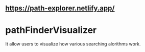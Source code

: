 ## https://path-explorer.netlify.app/
# pathFinderVisualizer
It allow users to visualize how various searching alorithms work.
